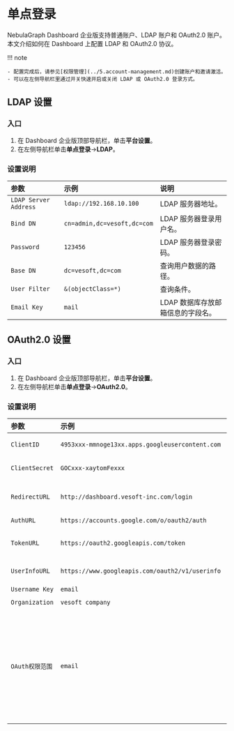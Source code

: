 # 单点登录

NebulaGraph Dashboard 企业版支持普通账户、LDAP 账户和 OAuth2.0 账户。本文介绍如何在 Dashboard 上配置 LDAP 和 OAuth2.0 协议。

!!! note

    - 配置完成后，请参见[权限管理](../5.account-management.md)创建账户和邀请激活。
    - 可以在左侧导航栏里通过开关快速开启或关闭 LDAP 或 OAuth2.0 登录方式。

## LDAP 设置

### 入口

1. 在 Dashboard 企业版顶部导航栏，单击**平台设置**。
2. 在左侧导航栏单击**单点登录**->**LDAP**。

### 设置说明

|参数|示例|说明|
|:--|:--|:--|
|`LDAP Server Address` | `ldap://192.168.10.100` | LDAP 服务器地址。 |  
|`Bind DN` | `cn=admin,dc=vesoft,dc=com`| LDAP 服务器登录用户名。  |
|`Password` |`123456` | LDAP 服务器登录密码。 |
|`Base DN` | `dc=vesoft,dc=com`| 查询用户数据的路径。 |
|`User Filter` | `&(objectClass=*)` | 查询条件。 |
|`Email Key` | `mail`| LDAP 数据库存放邮箱信息的字段名。 |

## OAuth2.0 设置

### 入口

1. 在 Dashboard 企业版顶部导航栏，单击**平台设置**。
2. 在左侧导航栏单击**单点登录**->**OAuth2.0**。

### 设置说明

|参数|示例|说明|
|:--|:--|:--|
|`ClientID` | `4953xxx-mmnoge13xx.apps.googleusercontent.com`| 应用的 ClientId。  |
|`ClientSecret` | `GOCxxx-xaytomFexxx` | 应用的 ClientSecret。 |
|`RedirectURL` | `http://dashboard.vesoft-inc.com/login` |重定向到 Dashboard 的 URL。   |
|`AuthURL` | `https://accounts.google.com/o/oauth2/auth` | 认证 URL。  |
|`TokenURL` | `https://oauth2.googleapis.com/token`| 获取 access_token 的URL。 |
|`UserInfoURL` | `https://www.googleapis.com/oauth2/v1/userinfo`| 获取用户信息的 URL。 |
|`Username Key` | `email`| 用户名字段。 |
|`Organization` |  `vesoft company`       |  组织名称。             |
|`OAuth权限范围`| `email`| OAuth 的权限范围。权限范围需要是厂商 OAuth2.0 平台配置的 scope 的子集，否则请求会失败。请求的 scope 需要能获取到 `Username Key`的值。|
